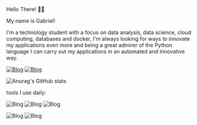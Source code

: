Hello There! 👋👋

My name is Gabriel!

I'm a technology student with a focus on data analysis, data science, cloud computing, databases and docker, I'm always looking for ways to innovate my applications even more and being a great admirer of the Python language I can carry out my applications in an automated and innovative way.

[![Blog](https://img.shields.io/badge/Gmail-D14836?style=for-the-badge&logo=gmail&logoColor=white)](https://mail.google.com/mail/u/0/?hl=pt_BR#inbox)
[![Blog](https://img.shields.io/badge/LinkedIn-0077B5?style=for-the-badge&logo=linkedin&logoColor=white)](www.linkedin.com/in/gabriel-padilha-aa9083273)

![Anurag's GitHub stats](https://github-readme-stats.vercel.app/api?username=anuraghazra&show_icons=true&theme=dracula)

tools I use daily:

![Blog](https://img.shields.io/badge/Python-14354C?style=for-the-badge&logo=python&logoColor=yellow)
![Blog](https://img.shields.io/badge/Linux-FCC624?style=for-the-badge&logo=linux&logoColor=black)
![Blog](https://img.shields.io/badge/MySQL-00000F?style=for-the-badge&logo=mysql&logoColor=white)

![Blog](https://img.shields.io/badge/Amazon_AWS-232F3E?style=for-the-badge&logo=amazon-aws&logoColor=orange)
![Blog](https://img.shields.io/badge/Powershell-2CA5E0?style=for-the-badge&logo=powershell&logoColor=white)
